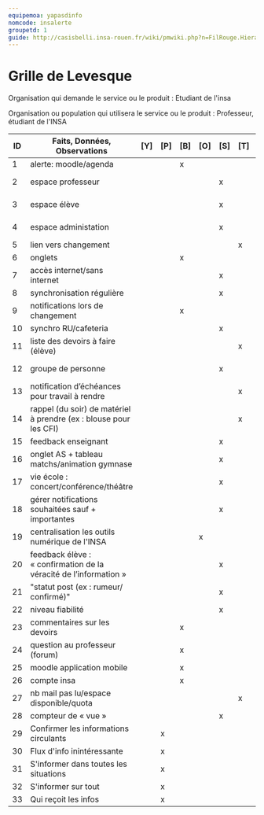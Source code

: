 ```yaml
---
equipemoa: yapasdinfo
nomcode: insalerte
groupetd: 1
guide: http://casisbelli.insa-rouen.fr/wiki/pmwiki.php?n=FilRouge.HierachiserBesoins
---
```


# Grille de Levesque

Organisation qui demande le service ou le produit : Etudiant de l'insa

Organisation ou population qui utilisera le service ou le produit : Professeur, étudiant de l'INSA

| ID | Faits, Données, Observations | [Y]       | [P]     | [B]     | [O]         | [S]     | [T]       | [H]       | [R] |
|----|------------------------------|----------|----------|--------|-------------|----------|----------|-----------|------------|
|1| alerte: moodle/agenda           |           |         |  x       |            |         |           |           |           |
|2| espace professeur        |||||x|||30 33|
|3| espace élève|||||x|||30 33|
|4| espace administation |||||x|||30 33|
|5| lien vers changement  ||||||x|||
|6| onglets                       |           |           |   x     |             |         |           |           |           | 
|7|accès internet/sans internet   |           |           |         |               | x     |         |             |31         |
|8|synchronisation régulière|||||x|||31|
|9|notifications lors de changement|||x||||||
|10|synchro RU/cafeteria|||||x|||32|
|11| liste des devoirs à faire (élève) ||||||x||
|12|groupe de personne |||||x|||30 33
|13|notification d’échéances pour travail à rendre||||||x||
|14|rappel (du soir) de matériel à prendre (ex : blouse pour les CFI) ||||||x||
|15|feedback enseignant|||||x|||29
|16|onglet AS + tableau matchs/animation gymnase |||||x|||32
|17|vie école : concert/conférence/théâtre |||||x|||32
|18|gérer notifications souhaitées sauf + importantes|||||x|||30
|19|centralisation les outils numérique de l'INSA ||||x||||
|20|feedback élève : « confirmation de la véracité de l’information »|||||x|||29
|21|"statut post (ex : rumeur/ confirmé)"|||||x|||29
|22|niveau fiabilité|||||x|||29
|23|commentaires sur les devoirs|||x|||||
|24|question au professeur (forum)|||x|||||
|25|moodle application mobile|||x|||||1
|26|compte insa|||x|||||19
|27|nb mail pas lu/espace disponible/quota||||||x||
|28|compteur de « vue » |||||x|||33
|29|Confirmer les informations circulants ||x||||||23
|30|Flux d'info inintéressante ||x||||||
|31| S'informer dans toutes les situations||x||||||
|32| S'informer sur tout||x||||||
|33|Qui reçoit les infos||x||||||


